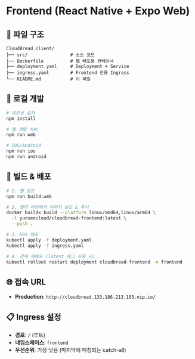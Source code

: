 # Frontend (React Native + Expo Web)

## 📁 파일 구조

```
CloudBread_client/
├── src/                # 소스 코드
├── Dockerfile          # 웹 배포용 컨테이너
├── deployment.yaml     # Deployment + Service
├── ingress.yaml        # Frontend 전용 Ingress
└── README.md           # 이 파일
```

## 🚀 로컬 개발

```bash
# 의존성 설치
npm install

# 웹 개발 서버
npm run web

# iOS/Android
npm run ios
npm run android
```

## 🐳 빌드 & 배포

```bash
# 1. 웹 빌드
npm run build:web

# 2. 멀티 아키텍처 이미지 빌드 & 푸시
docker buildx build --platform linux/amd64,linux/arm64 \
  -t yunseocloud/cloudbread-frontend:latest \
  --push .

# 3. K8s 배포
kubectl apply -f deployment.yaml
kubectl apply -f ingress.yaml

# 4. 강제 재배포 (latest 태그 사용 시)
kubectl rollout restart deployment cloudbread-frontend -n frontend
```

## 🌐 접속 URL

- **Production**: `http://cloudbread.133.186.213.185.nip.io/`

## 📋 Ingress 설정

- **경로**: `/` (루트)
- **네임스페이스**: `frontend`
- **우선순위**: 가장 낮음 (마지막에 매칭되는 catch-all)
